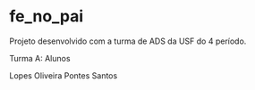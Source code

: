 # fe_no_pai
Projeto desenvolvido com a turma de ADS da USF do 4 período.

Turma A:
Alunos 

Lopes
Oliveira
Pontes
Santos
